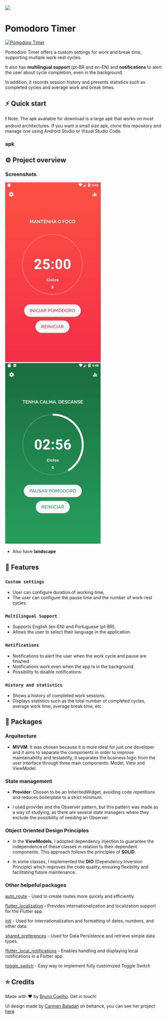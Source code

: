 <img src="https://github.com/BrunoRabbit/pomodoro-timer/assets/72535437/a810d3e5-5fb6-4ffe-9dcc-9df8698825d8"  height=100 />

# Pomodoro Timer

[![Pomodoro Timer][dart_logo_img]][repo_url]

Pomodoro Timer offers a custom settings for work and break time, supporting multiple work-rest cycles. 

It also has **multilingual support** (pt-BR and en-EN) and **notifications** to alert the user about cycle completion, even in the background.

In addition, it records session history and presents statistics such as completed cycles and average work and break times.

## ⚡️ Quick start

❗ Note: The apk available for download is a large apk that works on most android architectures. If you want a small size apk, clone this repository and manage one using Android Studio or Visual Studio Code.

### apk

## ⚙️ Project overview

### Screenshots

![alt text](image.png)
![alt text](image-1.png)

 - Also have **landscape**

## 🔧 Features

### `Custom settings`
 - User can configure duration of working time,
 - The user can configure the pause time and the number of work-rest cycles.

### `Multilingual Support`
 - Supports English (en-EN) and Portuguese (pt-BR).
 - Allows the user to select their language in the application.

### `Notifications`
 - Notifications to alert the user when the work cycle and pause are finished.
 - Notifications work even when the app is in the background.
 - Possibility to disable notifications.

### `History and statistics` 
 + Shows a history of completed work sessions.
 + Displays statistics such as the total number of completed cycles, average work time, average break time, etc.

## 📝 Packages

### Arquitecture

+ **MVVM**: It was chosen because it is more ideal for just one developer and it aims to separate the components in order to improve maintainability and testability, it separates the business logic from the user interface through three main components: Model, View and ViewModel.

### State management

+ **Provider**: Chosen to be an InheritedWidget, avoiding code repetitions and reduces boilerplate to a strict minimum. 

+ I used provider and the Observer pattern, but this pattern was made as a way of studying, as there are several state managers where they exclude the possibility of needing an Observer

### Object Oriented Design Principles

- In the **ViewModels**, I adopted dependency injection to guarantee the independence of these classes in relation to their dependent components. This approach follows the principles of **SOLID**.

+ In some classes, I implemented the **DIO** (Dependency Inversion Principle) which improves the code quality, ensuring flexibility and facilitating future maintenance.

### Other helpeful packages
[auto_route][auto_route_package] - Used to create routes more quickly and efficiently.

[flutter_localization][flutter_localization_package] - Provides internationalization and localization support for the Flutter app.

[intl][intl_package] - Used for internationalization and formatting of dates, numbers, and other data.

[shared_preferences][shared_preferences_package] - Used for Data Persistence and retrieve simple data types.

[flutter_local_notifications][notifications_package] - Enables handling and displaying local notifications in a Flutter app.

[toggle_switch][toggle_switch_package] - Easy way to implement fully customized Toggle Switch

## ⭐️ Credits

Made with ♥ by [Bruno Coelho][author_linkedin]. Get in touch!

UI design made by [Carmen Baladan][carmen_baladan_behance] on behance, you can see her project [here][ui_project_link]

<!-- Repository -->

[dart_logo_img]: https://img.shields.io/badge/Dart-2.19.4_<_3.0.0-045998?style=for-the-badge&logo=dart
[repo_url]: https://github.com/BrunoRabbit/pomodoro-timer/

<!-- Design author -->

[carmen_baladan_behance]: https://www.behance.net/carmen-balaban
[ui_project_link]: https://www.behance.net/gallery/127493649/My-Timer

<!-- Flutter app author -->

[author_linkedin]: https://www.linkedin.com/in/bruno-coelho-2337741b5/
[author_github]: https://github.com/BrunoRabbit

<!-- Packages -->

[auto_route_package]: https://pub.dev/packages/auto_route
[flutter_localization_package]: https://pub.dev/packages/flutter_localization
[intl_package]: https://pub.dev/packages/intl
[shared_preferences_package]: https://pub.dev/packages/shared_preferences
[notifications_package]: https://pub.dev/packages/flutter_local_notifications
[toggle_switch_package]:https://pub.dev/packages/toggle_switch 
